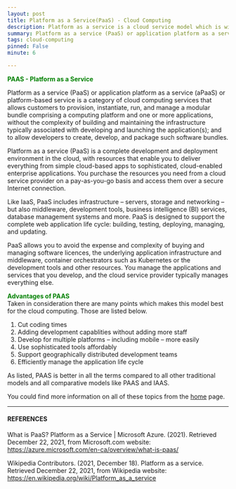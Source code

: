 ```yaml
---
layout: post
title: Platform as a Service(PaaS) - Cloud Computing
description: Platform as a service is a cloud service model which is widely used in today's age and time.
summary: Platform as a service (PaaS) or application platform as a service (aPaaS) or platform-based service is a category of cloud computing services that allows customers to provision, instantiate, run, and manage a modular bundle comprising a computing platform and one or more applications, without the complexity of building and maintaining the infrastructure typically associated with developing and launching the application(s); and to allow developers to create, develop, and package such software bundles.
tags: cloud-computing
pinned: False
minute: 6

---
```


<b><span style="color:green">PAAS - Platform as a Service</span></b><br>

Platform as a service (PaaS) or application platform as a service (aPaaS) or platform-based service is a category of cloud computing services that allows customers to provision, instantiate, run, and manage a modular bundle comprising a computing platform and one or more applications, without the complexity of building and maintaining the infrastructure typically associated with developing and launching the application(s); and to allow developers to create, develop, and package such software bundles.

Platform as a service (PaaS) is a complete development and deployment environment in the cloud, with resources that enable you to deliver everything from simple cloud-based apps to sophisticated, cloud-enabled enterprise applications. You purchase the resources you need from a cloud service provider on a pay-as-you-go basis and access them over a secure Internet connection.

Like IaaS, PaaS includes infrastructure – servers, storage and networking – but also middleware, development tools, business intelligence (BI) services, database management systems and more. PaaS is designed to support the complete web application life cycle: building, testing, deploying, managing, and updating.

PaaS allows you to avoid the expense and complexity of buying and managing software licences, the underlying application infrastructure and middleware, container orchestrators such as Kubernetes or the development tools and other resources. You manage the applications and services that you develop, and the cloud service provider typically manages everything else.


<b><span style="color:green">Advantages of PAAS</span></b><br>
Taken in consideration there are many points which makes this model best for the cloud computing. Those are listed below.

1. Cut coding times
2. Adding development capablities without adding more staff
3. Develop for multiple platforms – including mobile – more easily
4. Use sophisticated tools affordably
5. Support geographically distributed development teams
6. Efficiently manage the application life cycle

As listed, PAAS is better in all the terms compared to all other traditional models and all comparative models like PAAS and IAAS.


You could find more information on all of these topics from the <a href="https://dhruvdoshi.github.io/blog">home</a> page.


---

#### REFERENCES

What is PaaS? Platform as a Service | Microsoft Azure. (2021). Retrieved December 22, 2021, from Microsoft.com website: https://azure.microsoft.com/en-ca/overview/what-is-paas/

‌Wikipedia Contributors. (2021, December 18). Platform as a service. Retrieved December 22, 2021, from Wikipedia website: https://en.wikipedia.org/wiki/Platform_as_a_service

‌